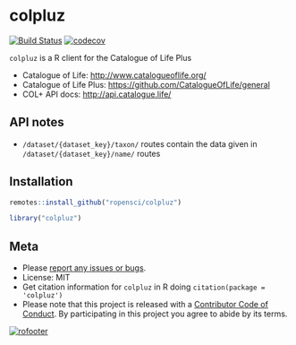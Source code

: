 colpluz
=======



<!-- README.md is generated from README.Rmd. Please edit that file -->

<!-- [![Build Status](https://travis-ci.com/ropensci/colpluz.svg?branch=master)](https://travis-ci.com/ropensci/colpluz) -->
<!-- [![Build status](https://ci.appveyor.com/api/projects/status/wybrsqmo4kp75a96?svg=true)](https://ci.appveyor.com/project/sckott/colpluz) -->
[![Build Status](https://github.com/ropensci/colpluz/workflows/R-CMD-check/badge.svg)](https://github.com/ropensci/colpluz/actions)
[![codecov](https://codecov.io/gh/ropensci/colpluz/branch/master/graph/badge.svg)](https://codecov.io/gh/ropensci/colpluz)

`colpluz` is a R client for the Catalogue of Life Plus

* Catalogue of Life: http://www.catalogueoflife.org/
* Catalogue of Life Plus: https://github.com/CatalogueOfLife/general
* COL+ API docs: http://api.catalogue.life/

## API notes

* `/dataset/{dataset_key}/taxon/` routes contain the data given in `/dataset/{dataset_key}/name/` routes

## Installation


```r
remotes::install_github("ropensci/colpluz")
```


```r
library("colpluz")
```

## Meta

* Please [report any issues or bugs](https://github.com/ropensci/colpluz/issues).
* License: MIT
* Get citation information for `colpluz` in R doing `citation(package = 'colpluz')`
* Please note that this project is released with a [Contributor Code of Conduct][coc].
By participating in this project you agree to abide by its terms.

[![rofooter](https://ropensci.org/public_images/github_footer.png)](https://ropensci.org)

[coc]: https://github.com/ropensci/colpluz/blob/master/CODE_OF_CONDUCT.md
